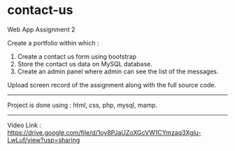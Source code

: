# contact-us
Web App Assignment 2

Create a portfolio within which :
1. Create a contact us form using bootstrap
2. Store the contact us data on MySQL database.
3. Create an admin panel where admin can see the list of the messages. 

Upload screen record of the assignment along with the full source code.

-------------------

Project is done using : html, css, php, mysql, mamp.

--------------------
Video Link :
https://drive.google.com/file/d/1oy8PJaUZoXGcVW1CYmzaq3Xglu-LwLuf/view?usp=sharing

